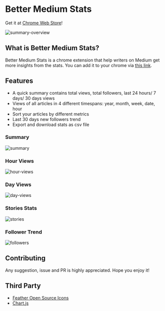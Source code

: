 # Better Medium Stats

Get it at [Chrome Web Store](https://chrome.google.com/webstore/detail/better-medium-stats/pdehepohihkkmeclfnlnipieffkomajc)!

![summary-overview](https://i.imgur.com/czkS3Fi.png)

## What is Better Medium Stats?

Better Medium Stats is a chrome extension that help writers on Medium get more insights from the stats. You can add it to your chrome via [this link](https://chrome.google.com/webstore/detail/medium-stats-counter/pdehepohihkkmeclfnlnipieffkomajc).

## Features

-  A quick summary contains total views, total followers, last 24 hours/ 7 days/ 30 days views
-  Views of all articles in 4 different timespans: year, month, week, date, hour
-  Sort your articles by different metrics
-  Last 30 days new followers trend
-  Export and download stats as csv file

### Summary

![summary](https://i.imgur.com/I2dhxOO.png)

### Hour Views

![hour-views](https://i.imgur.com/9XYpLo6.png)

### Day Views

![day-views](https://i.imgur.com/ws50WGE.png)

### Stories Stats

![stories](https://i.imgur.com/HDBkqkI.png)

### Follower Trend

![followers](https://i.imgur.com/OMSPQxv.png)



## Contributing

Any suggestion, issue and PR is highly appreciated. Hope you enjoy it!



## Third Party

- [Feather Open Source Icons](https://github.com/feathericons/feather)
- [Chart.js](https://www.chartjs.org/)

